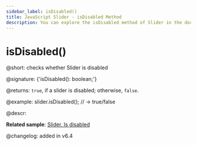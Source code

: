 ```yaml
---
sidebar_label: isDisabled()
title: JavaScript Slider - isDisabled Method 
description: You can explore the isDisabled method of Slider in the documentation of the DHTMLX JavaScript UI library. Browse developer guides and API reference, try out code examples and live demos, and download a free 30-day evaluation version of DHTMLX Suite.
---
```


# isDisabled()

@short: checks whether Slider is disabled

@signature: {'isDisabled(): boolean;'}

@returns:
`true`, if a slider is disabled; otherwise, `false`.

@example:
slider.isDisabled(); // -> true/false

@descr:

**Related sample**: [Slider. Is disabled](https://snippet.dhtmlx.com/fbo18fue)

@changelog: added in v6.4

[comment]: # (@related: slider/usage.md#checking-if-a-slider-is-disabled)
